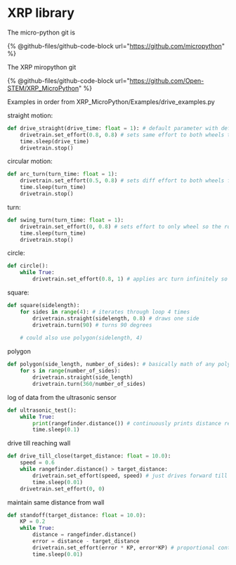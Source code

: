 # XRP library

The micro-python git is&#x20;

{% @github-files/github-code-block url="https://github.com/micropython" %}

The XRP miropython git&#x20;

{% @github-files/github-code-block url="https://github.com/Open-STEM/XRP_MicroPython" %}

Examples in order from XRP\_MicroPython/Examples/drive\_examples.py

straight motion:

```python
def drive_straight(drive_time: float = 1): # default parameter with default of 1 second
    drivetrain.set_effort(0.8, 0.8) # sets same effort to both wheels to go straight
    time.sleep(drive_time)
    drivetrain.stop()
```

circular motion:

```python
def arc_turn(turn_time: float = 1):
    drivetrain.set_effort(0.5, 0.8) # sets diff effort to both wheels for circular motion
    time.sleep(turn_time)
    drivetrain.stop()
```

turn:

```python
def swing_turn(turn_time: float = 1):
    drivetrain.set_effort(0, 0.8) # sets effort to only wheel so the robot turns in one place
    time.sleep(turn_time)
    drivetrain.stop()

```

circle:

```python
def circle():
    while True:
        drivetrain.set_effort(0.8, 1) # applies arc turn infinitely so it moves in a circle
```

square:

```python
def square(sidelength):
    for sides in range(4): # iterates through loop 4 times
        drivetrain.straight(sidelength, 0.8) # draws one side
        drivetrain.turn(90) # turns 90 degrees
        
    # could also use polygon(sidelength, 4)
```

polygon

```python
def polygon(side_length, number_of_sides): # basically math of any polyon 
    for s in range(number_of_sides):
        drivetrain.straight(side_length)
        drivetrain.turn(360/number_of_sides)
```

log of data from the ultrasonic sensor&#x20;

```python
def ultrasonic_test():
    while True:
        print(rangefinder.distance()) # continuously prints distance reported from sensor
        time.sleep(0.1)
```

drive till reaching wall

```python
def drive_till_close(target_distance: float = 10.0):
    speed = 0.6
    while rangefinder.distance() > target_distance:
        drivetrain.set_effort(speed, speed) # just drives forward till target distance reached
        time.sleep(0.01)
    drivetrain.set_effort(0, 0)
```

maintain same distance from wall

```python
def standoff(target_distance: float = 10.0):
    KP = 0.2
    while True:
        distance = rangefinder.distance() 
        error = distance - target_distance
        drivetrain.set_effort(error * KP, error*KP) # proportional control to adjust for error
        time.sleep(0.01)
```

